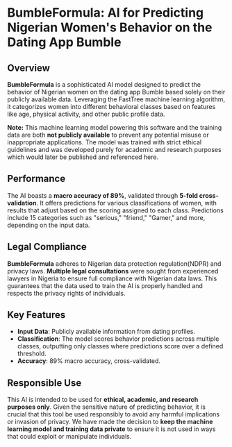 # BumbleFormula: AI for Predicting Nigerian Women's Behavior on the Dating App Bumble

## Overview
**BumbleFormula** is a sophisticated AI model designed to predict the behavior of Nigerian women on the dating app Bumble based solely on their publicly available data. Leveraging the FastTree machine learning algorithm, it categorizes women into different behavioral classes based on features like age, physical activity, and other public profile data.

**Note:** This machine learning model powering this software and the training data are both **not publicly available** to prevent any potential misuse or inappropriate applications. The model was trained with strict ethical guidelines and was developed purely for academic and research purposes which would later be published and referenced here.

## Performance
The AI boasts a **macro accuracy of 89%**, validated through **5-fold cross-validation**. It offers predictions for various classifications of women, with results that adjust based on the scoring assigned to each class. Predictions include 15 categories such as "serious," "friend," "Gamer," and more, depending on the input data.

## Legal Compliance
**BumbleFormula** adheres to Nigerian data protection regulation(NDPR) and privacy laws. **Multiple legal consultations** were sought from experienced lawyers in Nigeria to ensure full compliance with Nigerian data laws. This guarantees that the data used to train the AI is properly handled and respects the privacy rights of individuals.

## Key Features
- **Input Data**: Publicly available information from dating profiles.
- **Classification**: The model scores behavior predictions across multiple classes, outputting only classes where predictions score over a defined threshold.
- **Accuracy**: 89% macro accuracy, cross-validated.

## Responsible Use
This AI is intended to be used for **ethical, academic, and research purposes only**. Given the sensitive nature of predicting behavior, it is crucial that this tool be used responsibly to avoid any harmful implications or invasion of privacy. We have made the decision to **keep the machine learning model and training data private** to ensure it is not used in ways that could exploit or manipulate individuals.
